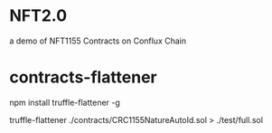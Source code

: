# NFT2.0
 a demo of NFT1155 Contracts on Conflux Chain


# contracts-flattener

npm install truffle-flattener -g

truffle-flattener ./contracts/CRC1155NatureAutoId.sol > ./test/full.sol